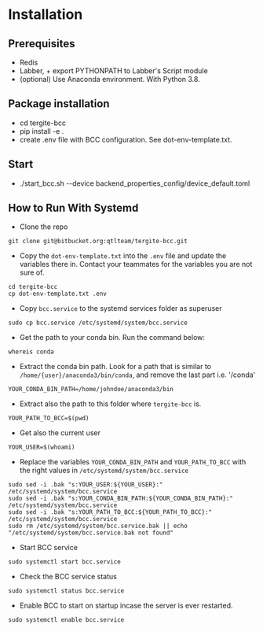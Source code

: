 # Installation

## Prerequisites
* Redis
* Labber, + export PYTHONPATH to Labber's Script module
* (optional) Use Anaconda environment. With Python 3.8.

## Package installation
* cd tergite-bcc
* pip install -e .
* create .env file with BCC configuration. See dot-env-template.txt.

## Start
* ./start_bcc.sh --device backend_properties_config/device_default.toml

## How to Run With Systemd

- Clone the repo

```shell
git clone git@bitbucket.org:qtlteam/tergite-bcc.git 
```

- Copy the `dot-env-template.txt` into the `.env` file and update the variables there in. Contact your teammates for
 the variables you are not sure of.

```shell
cd tergite-bcc
cp dot-env-template.txt .env
```

- Copy `bcc.service` to the systemd services folder as superuser

```shell
sudo cp bcc.service /etc/systemd/system/bcc.service
```

- Get the path to your conda bin. Run the command below:

```shell
whereis conda
```

- Extract the conda bin path. Look for a path that is similar to `/home/{user}/anaconda3/bin/conda`, and remove the last part i.e. '/conda'

```shell
YOUR_CONDA_BIN_PATH=/home/johndoe/anaconda3/bin
```

- Extract also the path to this folder where `tergite-bcc` is.

```shell
YOUR_PATH_TO_BCC=$(pwd)
```

- Get also the current user

```shell
YOUR_USER=$(whoami)
```

- Replace the variables `YOUR_CONDA_BIN_PATH` and `YOUR_PATH_TO_BCC` with the right values in `/etc/systemd/system/bcc.service`

```shell
sudo sed -i .bak "s:YOUR_USER:${YOUR_USER}:" /etc/systemd/system/bcc.service
sudo sed -i .bak "s:YOUR_CONDA_BIN_PATH:${YOUR_CONDA_BIN_PATH}:" /etc/systemd/system/bcc.service
sudo sed -i .bak "s:YOUR_PATH_TO_BCC:${YOUR_PATH_TO_BCC}:" /etc/systemd/system/bcc.service
sudo rm /etc/systemd/system/bcc.service.bak || echo "/etc/systemd/system/bcc.service.bak not found"
```

- Start BCC service

```shell
sudo systemctl start bcc.service
```

- Check the BCC service status

```shell
sudo systemctl status bcc.service
```

- Enable BCC to start on startup incase the server is ever restarted.


```shell
sudo systemctl enable bcc.service
```

